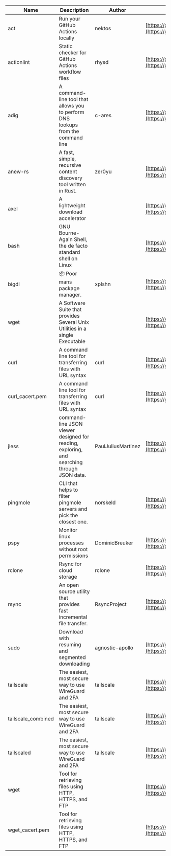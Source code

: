 | Name | Description | Author | WebURL | Repository | Stars | Version | Updated | Size | SHA256SUM | B3SUM | Source | Language | License |
| ---- | ----------- | ------ | ------ | ---------- | ----- | ------- | ------- | ---- | --- | ------|------ | -------- | ------- |
| act | Run your GitHub Actions locally | nektos | [https://github.com/nektos/act](https://github.com/nektos/act) | [https://github.com/nektos/act](https://github.com/nektos/act) | 53007 | v0.2.65 | 2024-08-05T02:42:38Z |  | 946b505fbf0dea70ef9a4e276900ec7c91fbdc49056c15ec8c37e53506b7618b | 67199f31ff589e05b44fb23a1eb01e2605fa65f17105bb2db14cb8fbdaf446b4 | https://bin.ajam.dev/arm64_v8a_Android/act | Go | MIT License |
| actionlint | Static checker for GitHub Actions workflow files | rhysd | [https://github.com/rhysd/actionlint](https://github.com/rhysd/actionlint) | [https://github.com/rhysd/actionlint](https://github.com/rhysd/actionlint) | 2618 | v1.7.1 | 2024-07-02T09:12:41Z |  | c3216fc038dd0dfb3e88d46ab061129ef56f45283c0feaa1e6498d40514bc463 | 747a57a1bc57d6348b2d9af55c0106696922cbcbdbbae25e8f78a0c3fd769f72 | https://bin.ajam.dev/arm64_v8a_Android/actionlint | Go | MIT License |
| adig | A command-line tool that allows you to perform DNS lookups from the command line | c-ares | [https://github.com/c-ares/c-ares](https://github.com/c-ares/c-ares) | [https://github.com/c-ares/c-ares](https://github.com/c-ares/c-ares) | 1819 | v1.33.0 | 2024-08-06T13:15:07Z |  | ebda2b65225d7273453965023359a643d454f94fca8cba014057fdb796120705 | 2849fb33c18c1f272dbb89fcae964216d75327d2114b19dd60ae78bdca2a1c85 | https://bin.ajam.dev/arm64_v8a_Android/adig | C | MIT License |
| anew-rs | A fast, simple, recursive content discovery tool written in Rust. | zer0yu | [https://github.com/zer0yu/anew](https://github.com/zer0yu/anew) | [https://github.com/zer0yu/anew](https://github.com/zer0yu/anew) | 12 | v0.1.0 | 2024-05-08T12:29:15Z |  | 718e2783688e7979c36f00de871520909054985cc20615a0d0e738684083218b | 98e685c0c6611b51bbded805c0141a9eb15e6ccb42a868c775342cf1554cf596 | https://bin.ajam.dev/arm64_v8a_Android/anew-rs | Rust | MIT License |
| axel | A lightweight download accelerator |  | [https://github.com/axel/axel](https://github.com/axel/axel) | [https://github.com/axel/axel](https://github.com/axel/axel) |  |  |  |  | 8e84440331f464af69036e0e97eb939a25dacfca7d8a1ee3b4736b47463d3fa1 | 9eba3a3fecde24f34135838fcde89e75b99d1b6dc2aeb6c360f79ac025af314a | https://bin.ajam.dev/arm64_v8a_Android/axel |  |  |
| bash | GNU Bourne-Again Shell, the de facto standard shell on Linux |  | [https://www.bash.ws/](https://www.bash.ws/) | []() |  |  |  |  | b0995152b4d1a9da47bd7665330a5bf8f703d620f4cc402c968b4e5b9968b0d0 | e1b1b406bac299fde0eab2dc4f1d9941b4f1ba81442be1cd03a54b10d3d5016a | https://bin.ajam.dev/arm64_v8a_Android/bash |  |  |
| bigdl | 📦 Poor mans package manager. | xplshn | [https://github.com/xplshn/bigdl](https://github.com/xplshn/bigdl) | [https://github.com/xplshn/bigdl](https://github.com/xplshn/bigdl) | 11 | 1.6.9 | 2024-08-05T01:09:22Z |  | 85fac44d130485442de1e3079124a2a22c8b63253eeff78d850901a442108993 | 3c450acc033529456affe04449e711858e7d4a9f94618531122976ee4224a08b | https://bin.ajam.dev/arm64_v8a_Android/bigdl | Go | Other |
| wget | A Software Suite that provides Several Unix Utilities in a single Executable |  | [https://www.busybox.net/](https://www.busybox.net/) | []() |  |  |  |  | c8b98b237210e861baac12d6e0c616bfb255f87be16e07b90bb988973e4fa46a | 1b038f93c3092b149b1f08f6b84d8b6c3ac92bba90a7ecb43edbbd8ccc8d3d30 | https://bin.ajam.dev/arm64_v8a_Android/wget |  |  |
| curl | A command line tool for transferring files with URL syntax | curl | [https://github.com/curl/curl](https://github.com/curl/curl) | [https://github.com/curl/curl](https://github.com/curl/curl) | 35040 | curl-8_9_1 | 2024-08-06T23:19:31Z |  | 85b98da47ac2f029ebcc1ed1b2e50c209bb8d941450c62963434d8c2f78644e0 | 4f8440d84472de71adda1cb74cefe94f13fe2aa8be68ff23c1913b0957d5b1c4 | https://bin.ajam.dev/arm64_v8a_Android/curl | C | Other |
| curl_cacert.pem | A command line tool for transferring files with URL syntax | curl | [https://github.com/curl/curl](https://github.com/curl/curl) | [https://github.com/curl/curl](https://github.com/curl/curl) | 35040 | curl-8_9_1 | 2024-08-06T23:19:31Z |  | 1bf458412568e134a4514f5e170a328d11091e071c7110955c9884ed87972ac9 | d0993af134271f1511e1b5f01a2bfe216d4bf22d8c5d0f9cd60f9f6b9626d65e | https://bin.ajam.dev/arm64_v8a_Android/curl_cacert.pem | C | Other |
| jless | command-line JSON viewer designed for reading, exploring, and searching through JSON data. | PaulJuliusMartinez | [https://github.com/PaulJuliusMartinez/jless](https://github.com/PaulJuliusMartinez/jless) | [https://github.com/PaulJuliusMartinez/jless](https://github.com/PaulJuliusMartinez/jless) | 4643 | v0.9.0 | 2024-06-01T20:34:10Z |  | 5599bd82880575ffefcbf44bbcfa78f356f0e580a30ddfef329597d59cede0d3 | 24c1dbd5b0e09e8bd9e19f9c523eb80f4522194da65c8096e4156ffa3061b360 | https://bin.ajam.dev/arm64_v8a_Android/jless | Rust | MIT License |
| pingmole | CLI that helps to filter pingmole servers and pick the closest one. | norskeld | [https://github.com/norskeld/pingmole](https://github.com/norskeld/pingmole) | [https://github.com/norskeld/pingmole](https://github.com/norskeld/pingmole) | 4 |  | 2024-04-16T11:28:34Z |  | 4def7574c64d1dc3c5f84e811affdaded7b62e53a1b45e6ff0d7ab71d7786839 | c3ffb3475230d2bed8d170a3d0b5dd3f64cce72fec304ff7660d1a10d218183a | https://bin.ajam.dev/arm64_v8a_Android/pingmole | Rust | MIT License |
| pspy | Monitor linux processes without root permissions | DominicBreuker | [https://github.com/DominicBreuker/pspy](https://github.com/DominicBreuker/pspy) | [https://github.com/DominicBreuker/pspy](https://github.com/DominicBreuker/pspy) | 4799 | v1.2.1 | 2023-01-17T21:09:22Z |  | c46643d44d5b76c8b62b6988b731711c208467bf80b95d42a1ea762997fe050f | aeb15b598cb91eced608c544dde1717c7ca1c718574c1cc8ef25a833de1b3e44 | https://bin.ajam.dev/arm64_v8a_Android/pspy | Go | GNU General Public License v3.0 |
| rclone | Rsync for cloud storage | rclone | [https://github.com/rclone/rclone](https://github.com/rclone/rclone) | [https://github.com/rclone/rclone](https://github.com/rclone/rclone) | 45469 | v1.67.0 | 2024-08-06T15:04:51Z |  | ab858a767c3a8dae93f3165f3a7b4416e0060b995bc444eef1f5bbf84c895bdd | 519d9f558a6f87b685c460ea62926f453eb8220e3b473557acdb863a843ee616 | https://bin.ajam.dev/arm64_v8a_Android/rclone | Go | MIT License |
| rsync | An open source utility that provides fast incremental file transfer. | RsyncProject | [https://github.com/WayneD/rsync](https://github.com/WayneD/rsync) | [https://github.com/WayneD/rsync](https://github.com/WayneD/rsync) | 2574 | v3.3.0 | 2024-07-06T04:30:43Z |  | 04f8259a9f1380bf1d680ccb42b589b0b77316eb4b1c59f37ecc3da90bf29cf7 | 7d37d4aec747c1d7d2db28c47aa44a14584df1c0afd42cc168b54f75eda3889c | https://bin.ajam.dev/arm64_v8a_Android/rsync | C | Other |
| sudo | Download with resuming and segmented downloading | agnostic-apollo | [https://github.com/agnostic-apollo/sudo](https://github.com/agnostic-apollo/sudo) | [https://github.com/agnostic-apollo/sudo](https://github.com/agnostic-apollo/sudo) | 85 | v0.2.0 | 2021-04-10T21:03:10Z |  | 9e56787b3ca489a9eb9e3a64f54944aa92c728d18576972ef7ef6bb10ca6462c | 261a7ec6cf5ed2fbc82f8128f2583eda7faeb8939b9e08143046f0b046e504ae | https://bin.ajam.dev/arm64_v8a_Android/sudo | Shell | MIT License |
| tailscale | The easiest, most secure way to use WireGuard and 2FA | tailscale | [https://github.com/tailscale/tailscale](https://github.com/tailscale/tailscale) | [https://github.com/tailscale/tailscale](https://github.com/tailscale/tailscale) | 18011 | v1.70.0 | 2024-08-06T22:18:42Z |  | 24b244ce7458d5d9d044879d7995d32ad1ab7c9a036f11e911573c1124c2071a | 860cedd135e9048e6ccc3bcb763ab6702769520fbff3f50de53d5e9447cf423a | https://bin.ajam.dev/arm64_v8a_Android/tailscale | Go | BSD 3-Clause New or Revised License |
| tailscale_combined | The easiest, most secure way to use WireGuard and 2FA | tailscale | [https://github.com/tailscale/tailscale](https://github.com/tailscale/tailscale) | [https://github.com/tailscale/tailscale](https://github.com/tailscale/tailscale) | 18011 | v1.70.0 | 2024-08-06T22:18:42Z |  | b8fada02fed878bdc2ff3a0bc134d75bcab55c545ea09f5da37798b5b106b901 | ace9b529d8284334aabc8aa2d1024a79e0789aab2409b4a0c368f3f020e3284e | https://bin.ajam.dev/arm64_v8a_Android/tailscale_combined | Go | BSD 3-Clause New or Revised License |
| tailscaled | The easiest, most secure way to use WireGuard and 2FA | tailscale | [https://github.com/tailscale/tailscale](https://github.com/tailscale/tailscale) | [https://github.com/tailscale/tailscale](https://github.com/tailscale/tailscale) | 18011 | v1.70.0 | 2024-08-06T22:18:42Z |  | 1c8cb022c3f865d8550758d5f4d69f33b05470a69dfbdf68c7fe545cc0161a4b | 967fd4106af2492fd61fc27e0e242646241ab0755f5495e1f22167ee45806c75 | https://bin.ajam.dev/arm64_v8a_Android/tailscaled | Go | BSD 3-Clause New or Revised License |
| wget | Tool for retrieving files using HTTP, HTTPS, and FTP |  | [https://www.gnu.org/software/wget/](https://www.gnu.org/software/wget/) | []() |  |  |  |  | c8b98b237210e861baac12d6e0c616bfb255f87be16e07b90bb988973e4fa46a | 1b038f93c3092b149b1f08f6b84d8b6c3ac92bba90a7ecb43edbbd8ccc8d3d30 | https://bin.ajam.dev/arm64_v8a_Android/wget |  |  |
| wget_cacert.pem | Tool for retrieving files using HTTP, HTTPS, and FTP |  | [https://www.gnu.org/software/wget/](https://www.gnu.org/software/wget/) | []() |  |  |  |  | 1bf458412568e134a4514f5e170a328d11091e071c7110955c9884ed87972ac9 | d0993af134271f1511e1b5f01a2bfe216d4bf22d8c5d0f9cd60f9f6b9626d65e | https://bin.ajam.dev/arm64_v8a_Android/wget_cacert.pem |  |  |
